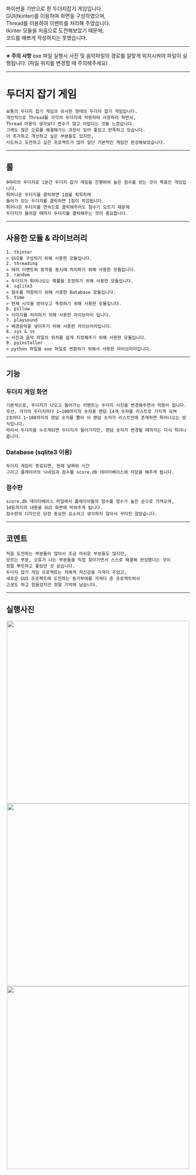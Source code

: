 파이썬을 기반으로 한 두더지잡기 게임입니다.   
GUI(tkinter)를 이용하여 화면을 구성하였으며,   
Thread를 이용하여 이벤트를 처리해 주었습니다.   
tkinter 모듈을 처음으로 도전해보았기 때문에,   
코드를 예쁘게 작성하지는 못했습니다.   

   ***
__※ 주의 사항__
exe 파일 실행시 사진 및 음악파일의 경로를 알맞게 위치시켜야 파일이 실행됩니다. (파일 위치를 변경할 때 주의해주세요)
   ***

# 두더지 잡기 게임
    보통의 두더지 잡기 게임과 유사한 형태의 두더지 잡기 게임입니다.   
    개인적으로 Thread를 각각의 두더지에 적용하여 사용하려 하면서,   
    Thread 이용이 생각보다 변수가 많고 어렵다는 것을 느꼈습니다.   
    그래도 많은 오류를 해결해가는 과정이 있어 좋았고 만족하고 있습니다.   
    더 추가하고 개선하고 싶은 부분들도 있지만,   
    시도하고 도전하고 싶은 프로젝트가 많아 일단 기본적인 게임만 완성해보았습니다.
***   
## 룰
    9마리의 두더지로 1분간 두더지 잡기 게임을 진행하여 높은 점수를 얻는 것이 목표인 게임입니다.   
    튀어나온 두더지를 클릭하면 1점을 획득하며   
    들어가 있는 두더지를 클릭하면 1점이 차감됩니다.   
    튀어나온 두더지를 연속으로 클릭해주어도 점수가 오르기 때문에   
    두더지가 들어갈 때까지 두더지를 클릭해주는 것이 중요합니다.    
   ***
## 사용한 모듈 & 라이브러리
    1. tkinter   
    > GUI를 구성하기 위해 사용한 모듈입니다.
    2. threading
    > 여러 이벤트와 동작을 동시에 처리하기 위해 사용한 모듈입니다.
    3. random
    > 두더지가 튀어나오는 확률을 조정하기 위해 사용한 모듈입니다.
    4. sqlite3
    > 점수를 저장하기 위해 사용한 Database 모듈입니다.
    5. time
    > 현재 시각을 받아오고 측정하기 위해 사용한 모듈입니다.
    6. pillow
    > 이미지를 처리하기 위해 사용한 라이브러리 입니다.
    7. playsound
    > 배경음악을 넣어주기 위해 사용한 라이브러리입니다.
    8. sys & os
    > 사진과 음악 파일의 위치를 쉽게 지정해주기 위해 사용한 모듈입니다.
    9. pyinstaller
    > python 파일을 exe 파일로 변환하기 위해서 사용한 라이브러리입니다.
   ***
## 기능
### 두더지 게임 화면
    기본적으로, 두더지가 나오고 들어가는 이벤트는 두더지 사진을 변경해주면서 적용이 됩니다.   
    우선, 각각의 두더지마다 1~100까지의 숫자중 랜덤 14개 숫자를 리스트로 가지게 되며    
    2초마다 1~100까지의 랜덤 숫자를 뽑아 이 랜덤 숫자가 리스트안에 존재하면 튀어나오는 방식입니다.   
    따라서 두더지를 누르게되면 두더지가 들어가지만, 랜덤 숫자가 변경될 때까지는 다시 튀어나옵니다.   

### Database (sqlite3 이용)
    두더지 게임이 종료되면, 현재 날짜와 시간   
    그리고 플레이어의 닉네임과 점수를 score.db 데이터베이스에 저장을 해주게 됩니다.   

### 점수판
    score.db 데이터베이스 파일에서 플레이어들의 점수를 점수가 높은 순으로 가져오며,   
    10등까지의 내용을 GUI 화면에 띄워주게 됩니다.   
    점수판의 디자인은 당장 중요한 요소라고 생각하지 않아서 꾸미진 않았습니다.   
   ***
## 코멘트
    처음 도전하는 부분들이 많아서 조금 아쉬운 부분들도 많지만,   
    모르는 부분, 오류가 나는 부분들을 직접 찾아가면서 스스로 해결해 완성했다는 것이   
    정말 뿌듯하고 좋았던 것 같습니다.   
    두더지 잡기 게임 프로젝트는 저에게 자신감을 가져다 주었고,   
    새로운 GUI 프로젝트에 도전하는 동기부여를 가져다 준 프로젝트여서   
    고생도 하고 힘들었지만 정말 기억에 남습니다.   
   ***
## 실행사진
<center>
      <img src="https://user-images.githubusercontent.com/63716450/105629273-5f738680-5e85-11eb-9878-c93fd13d9c17.PNG"  width="500" height="500">
</center>
<center>
      <img src="https://user-images.githubusercontent.com/63716450/105629276-613d4a00-5e85-11eb-94f8-98a4df94c447.PNG"  width="500" height="500">
</center>
<center>
      <img src="https://user-images.githubusercontent.com/63716450/105629277-613d4a00-5e85-11eb-80b0-ea40b33c09fb.PNG"  width="500" height="500">
</center>